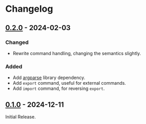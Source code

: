 # Changelog

## [0.2.0] - 2024-02-03

### Changed

- Rewrite command handling, changing the semantics slightly.

### Added

- Add [argparse](https://github.com/p-ranav/argparse) library dependency.
- Add `export` command, useful for external commands.
- Add `import` command, for reversing `export`.

## [0.1.0] - 2024-12-11

Initial Release.

[0.2.0]: https://github.com/Lunar-Dawn/Vic3MapUtils/releases/tag/v0.2.0

[0.1.0]: https://github.com/Lunar-Dawn/Vic3MapUtils/releases/tag/v0.1.0
